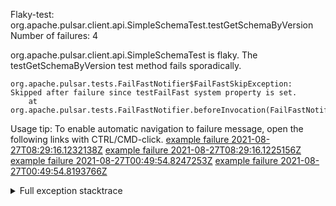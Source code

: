        
Flaky-test: org.apache.pulsar.client.api.SimpleSchemaTest.testGetSchemaByVersion
Number of failures: 4

org.apache.pulsar.client.api.SimpleSchemaTest is flaky. The testGetSchemaByVersion test method fails sporadically.

```
org.apache.pulsar.tests.FailFastNotifier$FailFastSkipException: Skipped after failure since testFailFast system property is set.
	at org.apache.pulsar.tests.FailFastNotifier.beforeInvocation(FailFastNotifier.java:88)

```

Usage tip: To enable automatic navigation to failure message, open the following links with CTRL/CMD-click.
[example failure 2021-08-27T08:29:16.1232138Z](https://github.com/apache/pulsar/runs/3441181143?check_suite_focus=true#step:9:1166)
[example failure 2021-08-27T08:29:16.1225156Z](https://github.com/apache/pulsar/runs/3441181143?check_suite_focus=true#step:9:1162)
[example failure 2021-08-27T00:49:54.8247253Z](https://github.com/apache/pulsar/runs/3438608157?check_suite_focus=true#step:9:1162)
[example failure 2021-08-27T00:49:54.8193766Z](https://github.com/apache/pulsar/runs/3438608157?check_suite_focus=true#step:9:1158)


<details>
<summary>Full exception stacktrace</summary>
<code><pre>
org.apache.pulsar.tests.FailFastNotifier$FailFastSkipException: Skipped after failure since testFailFast system property is set.
	at org.apache.pulsar.tests.FailFastNotifier.beforeInvocation(FailFastNotifier.java:88)

</pre></code>
</details>


